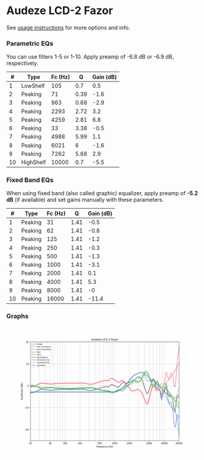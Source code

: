 # Audeze LCD-2 Fazor
See [usage instructions](https://github.com/jaakkopasanen/AutoEq#usage) for more options and info.

### Parametric EQs
You can use filters 1-5 or 1-10. Apply preamp of -6.8 dB or -6.9 dB, respectively.

|   # | Type      |   Fc (Hz) |    Q |   Gain (dB) |
|-----|-----------|-----------|------|-------------|
|   1 | LowShelf  |       105 | 0.7  |         0.5 |
|   2 | Peaking   |        71 | 0.39 |        -1.6 |
|   3 | Peaking   |       963 | 0.68 |        -2.9 |
|   4 | Peaking   |      2293 | 2.72 |         3.2 |
|   5 | Peaking   |      4259 | 2.81 |         6.8 |
|   6 | Peaking   |        33 | 3.38 |        -0.5 |
|   7 | Peaking   |      4988 | 5.99 |         1.1 |
|   8 | Peaking   |      6021 | 6    |        -1.6 |
|   9 | Peaking   |      7262 | 5.68 |         2.9 |
|  10 | HighShelf |     10000 | 0.7  |        -5.5 |

### Fixed Band EQs
When using fixed band (also called graphic) equalizer, apply preamp of **-5.2 dB** (if available) and set gains manually with these parameters.

|   # | Type    |   Fc (Hz) |    Q |   Gain (dB) |
|-----|---------|-----------|------|-------------|
|   1 | Peaking |        31 | 1.41 |        -0.5 |
|   2 | Peaking |        62 | 1.41 |        -0.8 |
|   3 | Peaking |       125 | 1.41 |        -1.2 |
|   4 | Peaking |       250 | 1.41 |        -0.3 |
|   5 | Peaking |       500 | 1.41 |        -1.3 |
|   6 | Peaking |      1000 | 1.41 |        -3.1 |
|   7 | Peaking |      2000 | 1.41 |         0.1 |
|   8 | Peaking |      4000 | 1.41 |         5.3 |
|   9 | Peaking |      8000 | 1.41 |        -0   |
|  10 | Peaking |     16000 | 1.41 |       -11.4 |

### Graphs
![](./Audeze%20LCD-2%20Fazor.png)
